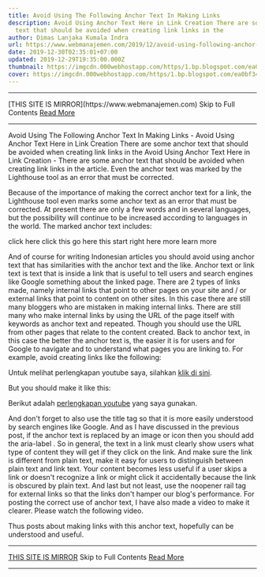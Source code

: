 ```yaml
---
title: Avoid Using The Following Anchor Text In Making Links
description: Avoid Using Anchor Text Here in Link Creation There are some anchor
  text that should be avoided when creating link links in the
author: Dimas Lanjaka Kumala Indra
url: https://www.webmanajemen.com/2019/12/avoid-using-following-anchor-text-in.html
date: 2019-12-30T02:35:01+07:00
updated: 2019-12-29T19:35:00.000Z
thumbnail: https://imgcdn.000webhostapp.com/https/1.bp.blogspot.com/ea0bf3421fc2572e64bac7d937113a5b.jpeg
cover: https://imgcdn.000webhostapp.com/https/1.bp.blogspot.com/ea0bf3421fc2572e64bac7d937113a5b.jpeg
---
```


<hr/> [THIS SITE IS MIRROR](https://www.webmanajemen.com) Skip to Full Contents <a href="https://www.webmanajemen.com/2019/12/avoid-using-following-anchor-text-in.html" rel="follow" class="button" id="read-more">Read More</a> <hr/> Avoid Using The Following Anchor Text In Making Links - Avoid Using Anchor Text Here in Link Creation There are some anchor text that should be avoided when creating link links in the Avoid Using Anchor Text Here in Link Creation - There are some anchor text that should be avoided when creating link links in the article.  Even the anchor text was marked by the Lighthouse tool as an error that must be corrected. 

  Because of the importance of making the correct anchor text for a link, the Lighthouse tool even marks some anchor text as an error that must be corrected.  At present there are only a few words and in several languages, but the possibility will continue to be increased according to languages ​​in the world. 
  The marked anchor text includes: 

  click here 
  click this 
  go 
  here 
  this 
  start 
  right here 
  more 
  learn more 

  And of course for writing Indonesian articles you should avoid using anchor text that has similarities with the anchor text and the like. 
  Anchor text or link text is text that is inside a link that is useful to tell users and search engines like Google something about the linked page. 
  There are 2 types of links made, namely internal links that point to other pages on your site and / or external links that point to content on other sites. 
  In this case there are still many bloggers who are mistaken in making internal links.  There are still many who make internal links by using the URL of the page itself with keywords as anchor text and repeated.  Though you should use the URL from other pages that relate to the content created. 
  Back to anchor text, in this case the better the anchor text is, the easier it is for users and for Google to navigate and to understand what pages you are linking to. 
  For example, avoid creating links like the following: 
  <p>Untuk melihat perlengkapan youtube saya, silahkan <a href="#">klik di sini</a>.</p> 
  But you should make it like this: 
  <p>Berikut adalah <a href="#" title="perlengkapan youtube">perlengkapan youtube</a> yang saya gunakan.</p> 
  And don't forget to also use the title tag so that it is more easily understood by search engines like Google. 
  And as I have discussed in the previous post, if the anchor text is replaced by an image or icon then you should add the aria-label . 
  So in general, the text in a link must clearly show users what type of content they will get if they click on the link. 
  And make sure the link is different from plain text, make it easy for users to distinguish between plain text and link text.  Your content becomes less useful if a user skips a link or doesn't recognize a link or might click it accidentally because the link is obscured by plain text. 
  And last but not least, use the noopener rail tag for external links so that the links don't hamper our blog's performance. 
  For posting the correct use of anchor text, I have also made a video to make it clearer.  Please watch the following video. 

  Thus posts about making links with this anchor text, hopefully can be understood and useful. <hr/> [THIS SITE IS MIRROR](https://www.webmanajemen.com) Skip to Full Contents <a href="https://www.webmanajemen.com/2019/12/avoid-using-following-anchor-text-in.html" rel="follow" class="button" id="read-more">Read More</a> <hr/>